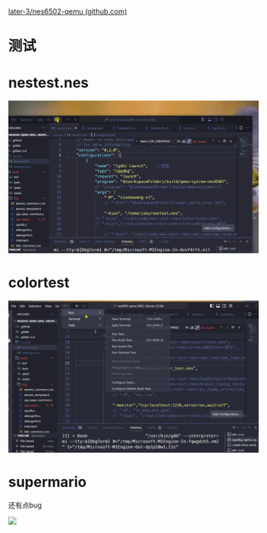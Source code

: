 
[later-3/nes6502-qemu (github.com)](https://github.com/later-3/nes6502-qemu)
# 测试
# nestest.nes
![](https://raw.githubusercontent.com/later-3/img_picgo/main/img/nestest.gif)


# colortest
![](https://raw.githubusercontent.com/later-3/img_picgo/main/img/colortest.gif)


# supermario
还有点bug

![](https://raw.githubusercontent.com/later-3/img_picgo/main/img/supermario.gif)
